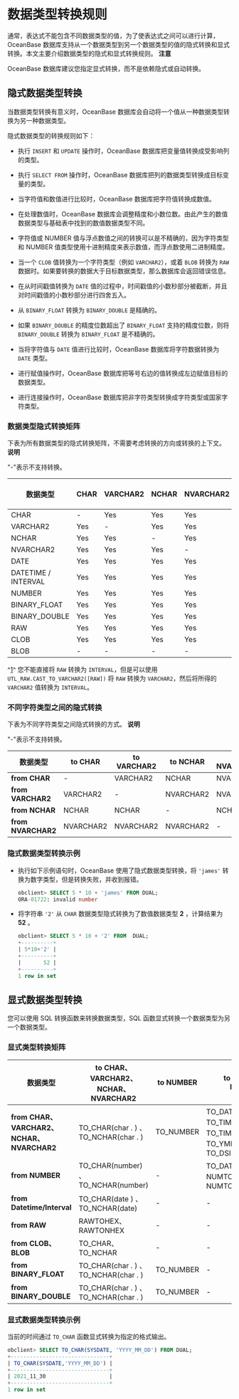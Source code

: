 数据类型转换规则 
=============================

通常，表达式不能包含不同数据类型的值，为了使表达式之间可以进行计算，OceanBase 数据库支持从一个数据类型到另一个数据类型的值的隐式转换和显式转换。本文主要介绍数据类型的隐式和显式转换规则。
**注意**



OceanBase 数据库建议您指定显式转换，而不是依赖隐式或自动转换。

隐式数据类型转换 
-----------------------------

当数据类型转换有意义时，OceanBase 数据库会自动将一个值从一种数据类型转换为另一种数据类型。

隐式数据类型的转换规则如下：

* 执行 `INSERT` 和 `UPDATE` 操作时，OceanBase 数据库把变量值转换成受影响列的类型。

* 执行 `SELECT FROM` 操作时，OceanBase 数据库把列的数据类型转换成目标变量的类型。

* 当字符值和数值进行比较时，OceanBase 数据库把字符值转换成数值。

  

* 在处理数值时，OceanBase 数据库会调整精度和小数位数。由此产生的数值数据类型与基础表中找到的数值数据类型不同。

  

* 字符值或 NUMBER 值与浮点数值之间的转换可以是不精确的，因为字符类型和 NUMBER 值类型使用十进制精度来表示数值，而浮点数使用二进制精度。

  

* 当一个 `CLOB` 值转换为一个字符类型（例如 `VARCHAR2`），或着 `BLOB` 转换为 `RAW` 数据时。如果要转换的数据大于目标数据类型，那么数据库会返回错误信息。

  

* 在从时间戳值转换为 `DATE` 值的过程中，时间戳值的小数秒部分被截断，并且对时间戳值的小数秒部分进行四舍五入。

  

* 从 `BINARY_FLOAT` 转换为 `BINARY_DOUBLE` 是精确的。

  

* 如果 `BINARY_DOUBLE` 的精度位数超出了 `BINARY_FLOAT` 支持的精度位数，则将 `BINARY_DOUBLE` 转换为 `BINARY_FLOAT` 是不精确的。

  

* 当将字符值与 `DATE` 值进行比较时，OceanBase 数据库将字符数据转换为 `DATE` 类型。

  

* 进行赋值操作时，OceanBase 数据库把等号右边的值转换成左边赋值目标的数据类型。

  

* 进行连接操作时，OceanBase 数据库把非字符类型转换成字符类型或国家字符类型。

  




### 数据类型隐式转换矩阵 

下表为所有数据类型的隐式转换矩阵，不需要考虑转换的方向或转换的上下文。
**说明**



"-"表示不支持转换。


|      **数据类型**       | **CHAR** | **VARCHAR2** | **NCHAR** | **NVARCHAR2** | **DATE** |      **DATETIME / INTERVAL**       | **NUMBER** | **BINARY_FLOAT** | **BINARY_DOUBLE** | **RAW** | **CLOB** | **BLOB** |
|---------------------|----------|--------------|-----------|---------------|----------|------------------------------------|------------|------------------|-------------------|---------|----------|----------|
| CHAR                | -        | Yes          | Yes       | Yes           | Yes      | Yes                                | Yes        | Yes              | Yes               | Yes     | Yes      | Yes      |
| VARCHAR2            | Yes      | -            | Yes       | Yes           | Yes      | Yes                                | Yes        | Yes              | Yes               | Yes     | Yes      | -        |
| NCHAR               | Yes      | Yes          | -         | Yes           | Yes      | Yes                                | Yes        | Yes              | Yes               | Yes     | Yes      | -        |
| NVARCHAR2           | Yes      | Yes          | Yes       | -             | Yes      | Yes                                | Yes        | Yes              | Yes               | Yes     | Yes      | -        |
| DATE                | Yes      | Yes          | Yes       | Yes           | -        | -                                  | -          | -                | -                 | -       | -        | -        |
| DATETIME / INTERVAL | Yes      | Yes          | Yes       | Yes           | -        | -                                  | -          | -                | -                 | -       | -        | -        |
| NUMBER              | Yes      | Yes          | Yes       | Yes           | -        | -                                  | -          | Yes              | Yes               | -       | -        | -        |
| BINARY_FLOAT        | Yes      | Yes          | Yes       | Yes           | -        | -                                  | Yes        | -                | Yes               | -       | -        | -        |
| BINARY_DOUBLE       | Yes      | Yes          | Yes       | Yes           | -        | -                                  | Yes        | Yes              | -                 | -       | -        | -        |
| RAW                 | Yes      | Yes          | Yes       | Yes           | -        | Yes ^[1](#1)^ | -          | -                | -                 | -       | Yes      | -        |
| CLOB                | Yes      | Yes          | Yes       | Yes           | -        | -                                  | -          | -                | -                 | -       | -        | Yes      |
| BLOB                | -        | -            | -         | -             | -        | -                                  | -          | -                | -                 | Yes     | -        | -        |



^[1]()^ 您不能直接将 `RAW` 转换为 `INTERVAL`，但是可以使用 `UTL_RAW.CAST_TO_VARCHAR2([RAW])` 将 `RAW` 转换为 `VARCHAR2`，然后将所得的 `VARCHAR2` 值转换为 `INTERVAL`。

### 不同字符类型之间的隐式转换 

下表为不同字符类型之间隐式转换的方式。
**说明**



"-"表示不支持转换。


|      **数据类型**      | to **CHAR** | to **VARCHAR2** | to **NCHAR** | to **NVARCHAR2** |
|--------------------|-------------|-----------------|--------------|------------------|
| **from CHAR**      | -           | VARCHAR2        | NCHAR        | NVARCHAR2        |
| **from VARCHAR2**  | VARCHAR2    | -               | NVARCHAR2    | NVARCHAR2        |
| **from NCHAR**     | NCHAR       | NCHAR           | -            | NCHAR2           |
| **from NVARCHAR2** | NVARCHAR2   | NVARCHAR2       | NVARCHAR2    | -                |



### 隐式数据类型转换示例 

* 执行如下示例语句时，OceanBase 使用了隐式数据类型转换，将 `'james'` 转换为数字类型，但是转换失败，并收到报错。

  ```sql
  obclient> SELECT 5 * 10 + 'james' FROM DUAL;
  ORA-01722: invalid number
  ```

  




<!-- -->

* 将字符串 `'2'` 从 `CHAR` 数据类型隐式转换为了数值数据类型 **2** ，计算结果为 **52** 。

  ```sql
  obclient> SELECT 5 * 10 + '2' FROM  DUAL;
  +----------+
  | 5*10+'2' |
  +----------+
  |       52 |
  +----------+
  1 row in set
  ```

  




显式数据类型转换 
-----------------------------

您可以使用 SQL 转换函数来转换数据类型，SQL 函数显式转换一个数据类型为另一个数据类型。

### 显式类型转换矩阵 



|                **数据类型**                | **to CHAR、VARCHAR2、NCHAR、NVARCHAR2** | **to NUMBER** |                    **to DATETIME/ INTERVAL**                     | **to RAW** | **to CLOB、BLOB** | **to BINARY_FLOAT** | to BINARY_DOUBLE |
|----------------------------------------|--------------------------------------|---------------|------------------------------------------------------------------|------------|------------------|---------------------|------------------|
| **from CHAR、VARCHAR2、NCHAR、NVARCHAR2** | TO_CHAR(char . ) 、TO_NCHAR(char . )  | TO_NUMBER     | TO_DATE、TO_TIMESTAMP、TO_TIMESTAMP_TZ、TO_YMINTERVAL、TO_DSINTERVAL | HEXTORAW   | TO_CLOB          | TO_BINARY_FLOAT     | TO_BINARY_DOUBLE |
| **from NUMBER**                        | TO_CHAR(number) 、TO_NCHAR(number)    | -             | TO_DATE、NUMTOYM_INTERVAL、NUMTOOLS_INTERVAL                       | -          | -                | TO_BINARY_FLOAT     | TO_BINARY_DOUBLE |
| **from Datetime/Interval**             | TO_CHAR(date ) 、TO_NCHAR(date)       | -             | -                                                                | -          | -                | -                   | -                |
| **from RAW**                           | RAWTOHEX、RAWTONHEX                   | -             | -                                                                | -          | TO_BLOB          | -                   | -                |
| **from CLOB、BLOB**                     | TO_CHAR、TO_NCHAR                     | -             | -                                                                | -          | TO_CLOB          | -                   | -                |
| **from BINARY_FLOAT**                  | TO_CHAR(char . ) 、TO_NCHAR(char . )  | TO_NUMBER     | -                                                                | -          | -                | TO_BINARY_FLOAT     | TO_BINARY_DOUBLE |
| **from BINARY_DOUBLE**                 | TO_CHAR(char . ) 、TO_NCHAR(char . )  | TO_NUMBER     | -                                                                | -          | -                | TO_BINARY_FLOAT     | TO_BINARY_DOUBLE |



### 显式数据类型转换示例 

当前的时间通过 `TO_CHAR` 函数显式转换为指定的格式输出。

```sql
obclient> SELECT TO_CHAR(SYSDATE, 'YYYY_MM_DD') FROM DUAL;
+-------------------------------+
| TO_CHAR(SYSDATE,'YYYY_MM_DD') |
+-------------------------------+
| 2021_11_30                    |
+-------------------------------+
1 row in set
```


